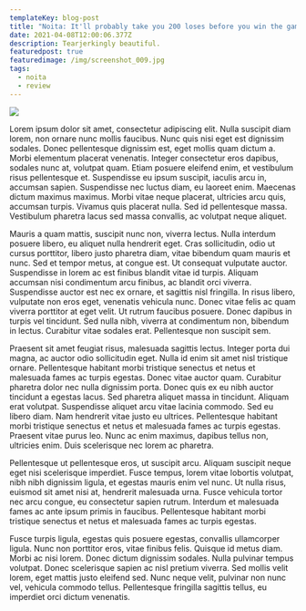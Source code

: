```yaml
---
templateKey: blog-post
title: "Noita: It'll probably take you 200 loses before you win the game"
date: 2021-04-08T12:00:06.377Z
description: Tearjerkingly beautiful.
featuredpost: true
featuredimage: /img/screenshot_009.jpg
tags:
  - noita
  - review
---
```

<!--StartFragment-->

![](/img/screenshot_009.jpg)

Lorem ipsum dolor sit amet, consectetur adipiscing elit. Nulla suscipit diam lorem, non ornare nunc mollis faucibus. Nunc quis nisi eget est dignissim sodales. Donec pellentesque dignissim est, eget mollis quam dictum a. Morbi elementum placerat venenatis. Integer consectetur eros dapibus, sodales nunc at, volutpat quam. Etiam posuere eleifend enim, et vestibulum risus pellentesque et. Suspendisse eu ipsum suscipit, iaculis arcu in, accumsan sapien. Suspendisse nec luctus diam, eu laoreet enim. Maecenas dictum maximus maximus. Morbi vitae neque placerat, ultricies arcu quis, accumsan turpis. Vivamus quis placerat nulla. Sed id pellentesque massa. Vestibulum pharetra lacus sed massa convallis, ac volutpat neque aliquet.

Mauris a quam mattis, suscipit nunc non, viverra lectus. Nulla interdum posuere libero, eu aliquet nulla hendrerit eget. Cras sollicitudin, odio ut cursus porttitor, libero justo pharetra diam, vitae bibendum quam mauris et nunc. Sed et tempor metus, at congue est. Ut consequat vulputate auctor. Suspendisse in lorem ac est finibus blandit vitae id turpis. Aliquam accumsan nisi condimentum arcu finibus, ac blandit orci viverra. Suspendisse auctor est nec ex ornare, et sagittis nisl fringilla. In risus libero, vulputate non eros eget, venenatis vehicula nunc. Donec vitae felis ac quam viverra porttitor at eget velit. Ut rutrum faucibus posuere. Donec dapibus in turpis vel tincidunt. Sed nulla nibh, viverra at condimentum non, bibendum in lectus. Curabitur vitae sodales erat. Pellentesque non suscipit sem.

Praesent sit amet feugiat risus, malesuada sagittis lectus. Integer porta dui magna, ac auctor odio sollicitudin eget. Nulla id enim sit amet nisl tristique ornare. Pellentesque habitant morbi tristique senectus et netus et malesuada fames ac turpis egestas. Donec vitae auctor quam. Curabitur pharetra dolor nec nulla dignissim porta. Donec quis ex eu nibh auctor tincidunt a egestas lacus. Sed pharetra aliquet massa in tincidunt. Aliquam erat volutpat. Suspendisse aliquet arcu vitae lacinia commodo. Sed eu libero diam. Nam hendrerit vitae justo eu ultrices. Pellentesque habitant morbi tristique senectus et netus et malesuada fames ac turpis egestas. Praesent vitae purus leo. Nunc ac enim maximus, dapibus tellus non, ultricies enim. Duis scelerisque nec lorem ac pharetra.

Pellentesque ut pellentesque eros, ut suscipit arcu. Aliquam suscipit neque eget nisi scelerisque imperdiet. Fusce tempus, lorem vitae lobortis volutpat, nibh nibh dignissim ligula, et egestas mauris enim vel nunc. Ut nulla risus, euismod sit amet nisi at, hendrerit malesuada urna. Fusce vehicula tortor nec arcu congue, eu consectetur sapien rutrum. Interdum et malesuada fames ac ante ipsum primis in faucibus. Pellentesque habitant morbi tristique senectus et netus et malesuada fames ac turpis egestas.

Fusce turpis ligula, egestas quis posuere egestas, convallis ullamcorper ligula. Nunc non porttitor eros, vitae finibus felis. Quisque id metus diam. Morbi ac nisi lorem. Donec dictum dignissim sodales. Nulla pulvinar tempus volutpat. Donec scelerisque sapien ac nisl pretium viverra. Sed mollis velit lorem, eget mattis justo eleifend sed. Nunc neque velit, pulvinar non nunc vel, vehicula commodo tellus. Pellentesque fringilla sagittis tellus, eu imperdiet orci dictum venenatis.

<!--EndFragment-->